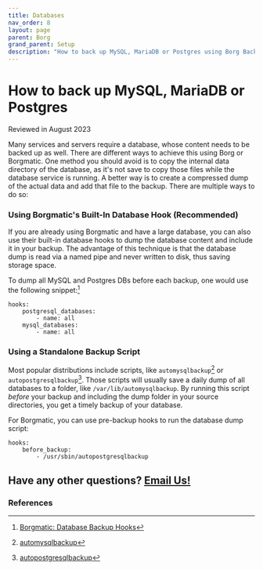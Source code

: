 ```yaml
---
title: Databases
nav_order: 8
layout: page
parent: Borg
grand_parent: Setup
description: "How to back up MySQL, MariaDB or Postgres using Borg Backup?"
---
```

# How to back up MySQL, MariaDB or Postgres

Reviewed in August 2023

Many services and servers require a database, whose content needs to be backed up as well. There are different ways to achieve this using Borg or Borgmatic. One method you should avoid is to copy the internal data directory of the database, as it's not save to copy those files while the database service is running. A better way is to create a compressed dump of the actual data and add that file to the backup. There are multiple ways to do so:

### Using Borgmatic's Built-In Database Hook (Recommended)

If you are already using Borgmatic and have a large database, you can also use their built-in database hooks to dump the database content and include it in your backup. The advantage of this technique is that the database dump is read via a named pipe and never written to disk, thus saving storage space.

To dump all MySQL and Postgres DBs before each backup, one would use the following snippet:[^4]

```
hooks:
    postgresql_databases:
        - name: all
    mysql_databases:
        - name: all
```


### Using a Standalone Backup Script

Most popular distributions include scripts, like `automysqlbackup`[^1] or `autopostgresqlbackup`[^2]. Those scripts will usually save a daily dump of all databases to a folder, like `/var/lib/automysqlbackup`. By running this script *before* your backup and including the dump folder in your source directories, you get a timely backup of your database.

For Borgmatic, you can use pre-backup hooks to run the database dump script:

```
hooks:
    before_backup:
        - /usr/sbin/autopostgresqlbackup
```


## Have any other questions? [Email Us!](mailto:hello@borgbase.com)



### References
[^1]: [automysqlbackup](https://sourceforge.net/projects/automysqlbackup/)
[^2]: [autopostgresqlbackup](https://github.com/k0lter/autopostgresqlbackup)
[^3]: [Borgmatic: How to add preparation and cleanup steps to backups](https://torsion.org/borgmatic/docs/how-to/add-preparation-and-cleanup-steps-to-backups/)
[^4]: [Borgmatic: Database Backup Hooks](https://torsion.org/borgmatic/docs/how-to/backup-your-databases/)
